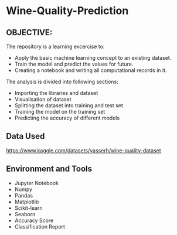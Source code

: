 # Wine-Quality-Prediction

## OBJECTIVE:
The repository is a learning excercise to:

- Apply the basic machine learning concept to an existing dataset.
- Train the model and predict the values for future.
- Creating a notebook and writing all computational records in it.

The analysis is divided into following sections:

- Importing the libraries and dataset
- Visualisation of dataset
- Splitting the dataset into training and test set
- Training the model on the training set
- Predicting the accuracy of different models


## Data Used

https://www.kaggle.com/datasets/yasserh/wine-quality-dataset

## Environment and Tools

- Jupyter Notebook
- Numpy
- Pandas
- Matplotlib
- Scikit-learn
- Seaborn
- Accuracy Score
- Classification Report

